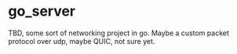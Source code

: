 # go_server

TBD, some sort of networking project in go. Maybe a custom packet protocol over udp, maybe QUIC, not sure yet. 
